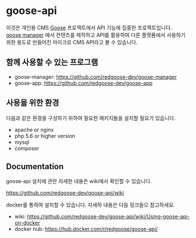 # goose-api

이것은 개인용 CMS [Goose](https://github.com/RedgooseDev/goose) 프로젝트에서 API 기능에 집중한 프로젝트입니다.  
[goose manager](https://github.com/redgoose-dev/goose-manager) 에서 컨텐츠를 제작하고 API를 활용하여 다른 플랫폼에서 사용하기 위한 용도로 만들어진 마이크로 CMS API라고 볼 수 있습니다.


## 함께 사용할 수 있는 프로그램

- goose-manager: https://github.com/redgoose-dev/goose-manager
- goose-app: https://github.com/redgoose-dev/goose-app


## 사용을 위한 환경

다음과 같은 환경을 구성하기 위하여 필요한 패키지들을 설치할 필요가 있습니다.

- apache or nginx
- php 5.6 or higher version
- mysql
- composer


## Documentation

goose-api 설치에 관란 자세한 내용은 wiki에서 확인할 수 있습니다.

https://github.com/redgoose-dev/goose-api/wiki

docker를 통하여 설치할 수 있습니다. 자세하 내용은 다음 링크들으 참고하세요.

- wiki: https://github.com/redgoose-dev/goose-api/wiki/Using-goose-api-on-docker
- docker hub: https://hub.docker.com/r/redgoose/goose-api/
